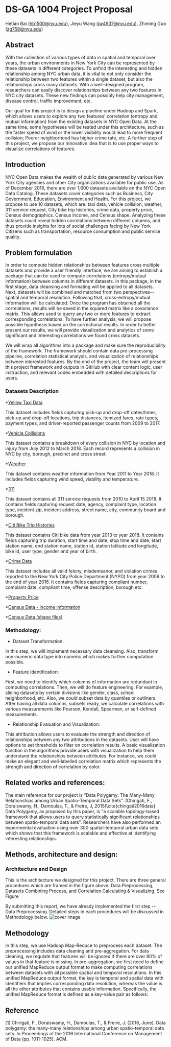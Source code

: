 # DS-GA 1004 Project Proposal

Hetian Bai (hb1500@nyu.edu), Jieyu Wang (jw4937@nyu.edu), Zhiming Guo (zg758@nyu.edu)

## Abstract

With the collection of various types of data in spatial and temporal over years, the urban environments in New York City can be represented by these datasets in different categories. To unfold the interesting and hidden relationship among NYC urban data, it is vital to not only consider the relationship between two features within a single dataset, but also the relationships cross many datasets. With a well-designed program, researchers can easily discover relationships between any two features in NYC city datasets. These new findings can possibly help city management, disease control, traffic improvement, etc.

Our goal for this project is to design a pipeline under Hadoop and Spark, which allows users to explore any two features' correlation (entropy and mutual information) from the existing datasets in NYC Open Data. At the same time, some hypotheses will be tested under this architecture, such as the faster speed of wind or the lower visibility would lead to more frequent collision; Poorer neighborhood has higher crime rate, etc. A further step of this project, we propose our innovative idea that is to use proper ways to visualize correlations of features.

## Introduction

NYC Open Data makes the wealth of public data generated by various New York City agencies and other City organizations available for public use. As of December 2016, there are over 1,600 datasets available on the NYC Open Data Catalog. These datasets cover categories such as Business, City Government, Education, Environment and Health. For this project, we propose to use 10 datasets, which are: taxi data, vehicle collision, weather, 311 service request, City bike trip histories, crime data, property price, Census demographics. Census income, and Census shape. Analyzing these datasets could reveal hidden correlations between different columns, and thus provide insights for lots of social challenges facing by New York Citizens such as transportation, resource consumption and public service quality. 

## Problem formulation

In order to compute hidden relationships between features cross multiple datasets and provide a user friendly interface, we are aiming to establish a package that can be used to compute correlations (entropy/mutual information) between columns in different datasets. In this package, in the first stage, data cleansing and formating will be applied to all datasets. Next, datasets will be combined and matched from two perspectives--spatial and temporal resolution. Following that, cross-entropy/mutual information will be calculated. Once the program has obtained all the correlations, results will be saved in the squared matrix like a covariance matrix. This allows used to query any two or more features to extract corresponding correlations. To have further analysis, we will propose possible hypothesis based on the correctional results. In order to better present our results, we will provide visualization and analytics of some significant and interesting correlations we found cross datasets.

We will wrap all algorithms into a package and make sure the reproducibility of the framework. The framework should contain data pre-processing pipeline, correlation statistical analysis, and visualization of relationships between interested features. By the end of the project, the team will present this project framework and outputs in GitHub with clear content logic, user instruction, and relevant codes embedded with detailed descriptions for users.


### Datasets Description

*[Yellow Taxi Data](http://www.nyc.gov/html/tlc/html/about/trip_record_data.shtml)

This dataset includes fields capturing pick-up and drop-off dates/times, pick-up and drop-off locations, trip distances, itemized fares, rate types, payment types, and driver-reported passenger counts from 2009 to 2017.

*[Vehicle Collisions](https://data.cityofnewyork.us/Public-Safety/NYPD-Motor-Vehicle-Collisions/h9gi-nx95)

This dataset contains a breakdown of every collision in NYC by location and injury from July 2012 to March 2018. Each record represents a collision in NYC by city, borough, precinct and cross street. 

*[Weather](https://nyu.box.com/s/6epatrjp0bi8xvd17blzmoy301ikie9z)

This dataset contains weather information from Year 2011 to Year 2018. It includes fields capturing wind speed, viability and temperature. 

*[311](https://nycopendata.socrata.com/Social-Services/311-Service-Requests-from-2010-to-Present/erm2-nwe9)

This dataset contains all 311 service requests from 2010 to April 15 2018. It contains fields capturing request date, agency, complaint type, location type, incident zip, incident address, street name, city, community board and borough.    

*[Citi Bike Trip Histories](https://www.citibikenyc.com/system-data)

This dataset contains Citi bike data from year 2013 to year 2018. It contains fields capturing trip duration, start time and date, stop time and date, start station name, end station name, station id, station latitude and longitude, bike id, user type, gender and year of birth.  

*[Crime Data](https://data.cityofnewyork.us/Public-Safety/NYPD-Complaint-Data-Historic/qgea-i56i)

This dataset includes all valid felony, misdemeanor, and violation crimes reported to the New York City Police Department (NYPD) from year 2006 to the end of year 2016. It contains fields capturing compliant number, complaint date, compliant time, offense description, borough etc.  

*[Property Price](https://nyu.box.com/s/hx7v2mpsw7rkdps6b613tvoiq9a1r448)

*[Census Data - income information](http://www.nyc.gov/html/dcp/html/census/socio_tables.shtml)

*[Census Data (shape files)](http://www.nyc.gov/html/dcp/html/bytes/districts_download_metadata.shtml)


### Methodology: 

* Dataset Transformation: 

In this step, we will implement necessary data cleansing. Also, transform non-numeric data type into numeric which makes further computation possible. 

* Feature Identification:

First, we need to identify which columns of information are redundant in computing correlations. Then, we will do feature engineering. For example, slicing datasets by certain divisions like gender, class, school neighborhood, etc. Also, we could subset data by quantiles or outliners. After having all data columns, subsets ready, we calculate correlations with various measurements like Pearson, Kendall, Spearman, or self-defined measurements. 

* Relationship Evaluation and Visualization:

This attribution allows users to evaluate the strength and direction of relationships between any two attributions in the datasets. User will have options to set thresholds to filter on correlation results. 
A basic visualization function in the algorithms provide users with visualization to help them understand the relationships between attributes. For instance, we could make an elegant and well-labelled correlation matrix which represents the strength and direction of correlation by color. 

## Related works and references: 

The main reference for our project is  "Data Polygamy: The Many-Many Relationships among Urban Spatio-Temporal Data Sets". (Chirigati, F., Doraiswamy, H., Damoulas, T., \& Freire, J, 2015)\cite{chirigati2016data} Data Polygamy, as proposed by this paper, is "a scalable topology-based framework that allows users to query statistically significant relationships between spatio-temporal data sets". Researchers have also performed an experimental evaluation using over 300 spatial-temporal urban data sets which shows that this framework is scalable and effective at identifying interesting relationships. 

## Methods, architecture and design: 

### Architecture and Design

This is the architecture we designed for this project. There are three general procedures which are framed in the figure above: Data Preprocessing, Datasets Combining Process, and Correlation Calculating \& Visualizing. See Figure 

By submitting this report, we have already implemented the first step -- Data Preprocessing. Detailed steps in each procedures will be discussed in Methodology below.
![cover image](.png)
## Methodology

In this step, we use Hadoop Map-Reduce to preprocess each dataset. The preprocessing includes data cleaning and pre-aggregation. For data cleaning, we regulate that features will be ignored if there are over 80\% of values in that feature is missing. In pre-aggregation, we first need to define our unified MapReduce output format to make computing correlations between datasets with all possible spatial and temporal resolutions. In this unified MapReduce output format, the key is temporal and spatial data with identifiers that implies corresponding data resolution, whereas the value is all the other attributes that contains usable information. Specifically, the unified MapReduce format is defined as a key-value pair as follows: 

## Reference

[1] Chirigati, F., Doraiswamy, H., Damoulas, T., & Freire, J. (2016, June). Data polygamy: the many-many relationships among urban spatio-temporal data sets. In Proceedings of the 2016 International Conference on Management of Data (pp. 1011-1025). ACM.

